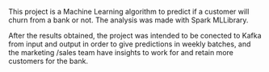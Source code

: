 This project is a Machine Learning algorithm to predict if a customer will churn from a bank or not. The analysis was made with Spark MLLibrary.

After the results obtained, the project was intended to be conected to Kafka from input and output in order to give predictions in weekly batches, and the marketing /sales team have insights to work for and retain more customers for the bank.
